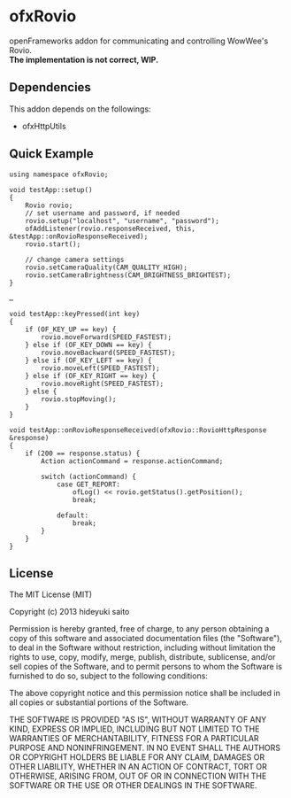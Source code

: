 ofxRovio
===

openFrameworks addon for communicating and controlling WowWee's Rovio.  
**The implementation is not correct, WIP.**

## Dependencies


This addon depends on the followings:

- ofxHttpUtils

## Quick Example

```
using namespace ofxRovio;

void testApp::setup()
{
	Rovio rovio;
	// set username and password, if needed
	rovio.setup("localhost", "username", "password");
	ofAddListener(rovio.responseReceived, this, &testApp::onRovioResponseReceived);
	rovio.start();
	
	// change camera settings
	rovio.setCameraQuality(CAM_QUALITY_HIGH);
	rovio.setCameraBrightness(CAM_BRIGHTNESS_BRIGHTEST);
}

…

void testApp::keyPressed(int key)
{
	if (OF_KEY_UP == key) {
		rovio.moveForward(SPEED_FASTEST);
	} else if (OF_KEY_DOWN == key) {
		rovio.moveBackward(SPEED_FASTEST);
	} else if (OF_KEY_LEFT == key) {
		rovio.moveLeft(SPEED_FASTEST);
	} else if (OF_KEY_RIGHT == key) {
		rovio.moveRight(SPEED_FASTEST);
	} else {
		rovio.stopMoving();
	}
}

void testApp::onRovioResponseReceived(ofxRovio::RovioHttpResponse &response)
{
	if (200 == response.status) {
		Action actionCommand = response.actionCommand;
		
		switch (actionCommand) {
			case GET_REPORT:
				ofLog() << rovio.getStatus().getPosition();
				break;
				
			default:
				break;
		}
	}
}
```

## License
The MIT License (MIT)

Copyright (c) 2013 hideyuki saito

Permission is hereby granted, free of charge, to any person obtaining a copy
of this software and associated documentation files (the "Software"), to deal
in the Software without restriction, including without limitation the rights
to use, copy, modify, merge, publish, distribute, sublicense, and/or sell
copies of the Software, and to permit persons to whom the Software is
furnished to do so, subject to the following conditions:

The above copyright notice and this permission notice shall be included in
all copies or substantial portions of the Software.

THE SOFTWARE IS PROVIDED "AS IS", WITHOUT WARRANTY OF ANY KIND, EXPRESS OR
IMPLIED, INCLUDING BUT NOT LIMITED TO THE WARRANTIES OF MERCHANTABILITY,
FITNESS FOR A PARTICULAR PURPOSE AND NONINFRINGEMENT. IN NO EVENT SHALL THE
AUTHORS OR COPYRIGHT HOLDERS BE LIABLE FOR ANY CLAIM, DAMAGES OR OTHER
LIABILITY, WHETHER IN AN ACTION OF CONTRACT, TORT OR OTHERWISE, ARISING FROM,
OUT OF OR IN CONNECTION WITH THE SOFTWARE OR THE USE OR OTHER DEALINGS IN
THE SOFTWARE.